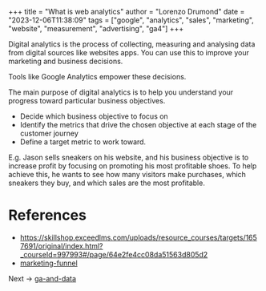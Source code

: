 +++
title = "What is web analytics"
author = "Lorenzo Drumond"
date = "2023-12-06T11:38:09"
tags = ["google",  "analytics",  "sales",  "marketing",  "website",  "measurement",  "advertising",  "ga4"]
+++


Digital analytics is the process of collecting, measuring and analysing data from digital sources like websites apps. You can use this to improve your marketing and business decisions.

Tools like Google Analytics empower these decisions.

The main purpose of digital analytics is to help you understand your progress toward particular business objectives.
- Decide which business objective to focus on
- Identify the metrics that drive the chosen objective at each stage of the customer journey
- Define a target metric to work toward.

E.g.
Jason sells sneakers on his website, and his business objective is to increase
profit by focusing on promoting his most profitable shoes. To help achieve
this, he wants to see how many visitors make purchases, which sneakers they
buy, and which sales are the most profitable.

# References
- https://skillshop.exceedlms.com/uploads/resource_courses/targets/1657691/original/index.html?_courseId=997993#/page/64e2fe4cc08da51563d805d2
- [marketing-funnel](/wiki/marketing-funnel/)

Next -> [ga-and-data](/wiki/ga-and-data/)
